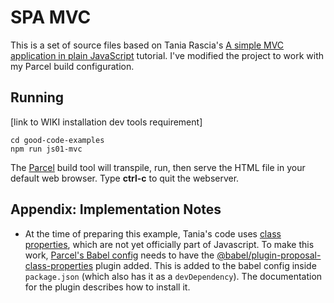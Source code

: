 # SPA MVC

This is a set of source files based on Tania Rascia's [A simple MVC application in plain JavaScript](https://github.com/taniarascia/mvc/) tutorial. I've modified the project to work with my Parcel build configuration.

## Running

[link to WIKI installation dev tools requirement]

```
cd good-code-examples
npm run js01-mvc
```

The [Parcel][parceljs] build tool will transpile, run, then serve the HTML file in your default web browser. Type **ctrl-c** to quit the webserver.

## Appendix: Implementation Notes

- At the time of preparing this example, Tania's code uses [class properties](https://github.com/tc39/proposal-class-fields), which are not yet officially part of Javascript. To make this work, [Parcel's Babel config](https://parceljs.org/javascript.html#babel) needs to have the [@babel/plugin-proposal-class-properties](https://babeljs.io/docs/en/babel-plugin-proposal-class-properties) plugin added. This is added to the babel config inside `package.json` (which also has it as a `devDependency`). The documentation for the plugin describes how to install it.

[parceljs]: https://parceljs.org
